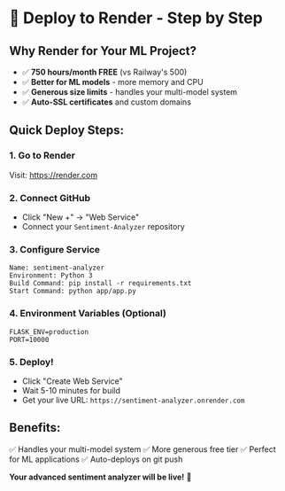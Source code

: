 # 🐙 Deploy to Render - Step by Step

## Why Render for Your ML Project?
- ✅ **750 hours/month FREE** (vs Railway's 500)
- ✅ **Better for ML models** - more memory and CPU
- ✅ **Generous size limits** - handles your multi-model system
- ✅ **Auto-SSL certificates** and custom domains

## Quick Deploy Steps:

### 1. Go to Render
Visit: https://render.com

### 2. Connect GitHub
- Click "New +" → "Web Service"
- Connect your `Sentiment-Analyzer` repository

### 3. Configure Service
```
Name: sentiment-analyzer
Environment: Python 3
Build Command: pip install -r requirements.txt
Start Command: python app/app.py
```

### 4. Environment Variables (Optional)
```
FLASK_ENV=production
PORT=10000
```

### 5. Deploy!
- Click "Create Web Service"
- Wait 5-10 minutes for build
- Get your live URL: `https://sentiment-analyzer.onrender.com`

## Benefits:
✅ Handles your multi-model system
✅ More generous free tier
✅ Perfect for ML applications
✅ Auto-deploys on git push

**Your advanced sentiment analyzer will be live!** 🚀

